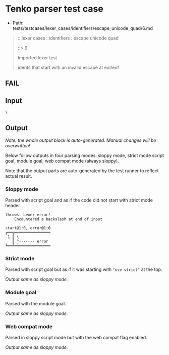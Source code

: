 # Tenko parser test case

- Path: tests/testcases/lexer_cases/identifiers/escape_unicode_quad/6.md

> :: lexer cases : identifiers : escape unicode quad
>
> ::> 6
>
> Imported lexer test
>
> idents that start with an invalid escape at eol/eof

## FAIL

## Input

`````js
\
`````

## Output

_Note: the whole output block is auto-generated. Manual changes will be overwritten!_

Below follow outputs in four parsing modes: sloppy mode, strict mode script goal, module goal, web compat mode (always sloppy).

Note that the output parts are auto-generated by the test runner to reflect actual result.

### Sloppy mode

Parsed with script goal and as if the code did not start with strict mode header.

`````
throws: Lexer error!
    Encountered a backslash at end of input

start@1:0, error@1:0
╔══╦════════════════
 1 ║ \
   ║ ^------- error
╚══╩════════════════

`````

### Strict mode

Parsed with script goal but as if it was starting with `"use strict"` at the top.

_Output same as sloppy mode._

### Module goal

Parsed with the module goal.

_Output same as sloppy mode._

### Web compat mode

Parsed in sloppy script mode but with the web compat flag enabled.

_Output same as sloppy mode._
